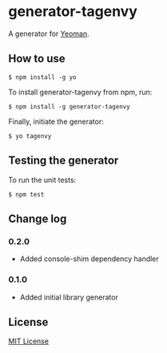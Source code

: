 # generator-tagenvy

A generator for [Yeoman](http://yeoman.io).


## How to use

```
$ npm install -g yo
```

To install generator-tagenvy from npm, run:

```
$ npm install -g generator-tagenvy
```

Finally, initiate the generator:

```
$ yo tagenvy
```

## Testing the generator

To run the unit tests:

```
$ npm test
```

## Change log

### 0.2.0

- Added console-shim dependency handler

### 0.1.0

- Added initial library generator

## License

[MIT License](http://en.wikipedia.org/wiki/MIT_License)
